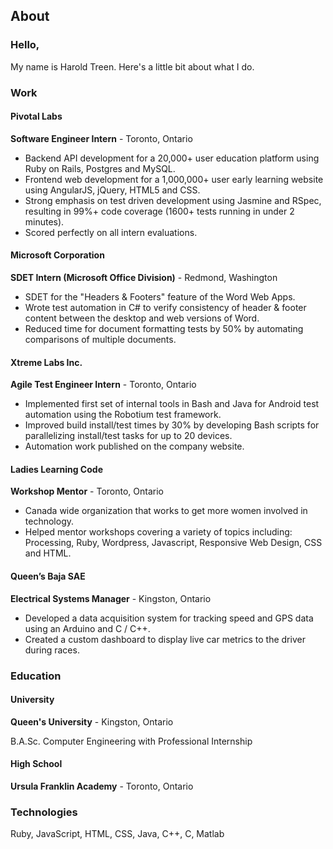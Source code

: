 <h2 class='cntr'>About</h2>

### Hello,

My name is Harold Treen. Here's a little bit about what I do.


### Work


#### Pivotal Labs

**Software Engineer Intern** - Toronto, Ontario

- Backend API development for a 20,000+ user education platform using Ruby on Rails, Postgres and MySQL. 
- Frontend web development for a 1,000,000+ user early learning website using AngularJS, jQuery, HTML5 and CSS.
- Strong emphasis on test driven development using Jasmine and RSpec, resulting in 99%+ code coverage (1600+ tests running in under 2 minutes).
- Scored perfectly on all intern evaluations.


#### Microsoft Corporation

**SDET Intern (Microsoft Office Division)** - Redmond, Washington

- SDET for the "Headers & Footers" feature of the Word Web Apps.
- Wrote test automation in C# to verify consistency of header & footer content between the desktop and web versions of Word.
- Reduced time for document formatting tests by 50% by automating comparisons of multiple documents.




#### Xtreme Labs Inc.
**Agile Test Engineer Intern** - Toronto, Ontario

- Implemented first set of internal tools in Bash and Java for Android test automation using the Robotium test framework.
- Improved build install/test times by 30% by developing Bash scripts for parallelizing install/test tasks for up to 20 devices.
- Automation work published on the company website.



#### Ladies Learning Code
**Workshop Mentor** - Toronto, Ontario

- Canada wide organization that works to get more women involved in technology.
- Helped mentor workshops covering a variety of topics including: Processing, Ruby, Wordpress, Javascript, Responsive Web Design, CSS and HTML.


#### Queen’s Baja SAE
**Electrical Systems Manager** - Kingston, Ontario

- Developed a data acquisition system for tracking speed and GPS data using an Arduino and C / C++.
- Created a custom dashboard to display live car metrics to the driver during races.



### Education

#### University

**Queen's University** - Kingston, Ontario

B.A.Sc. Computer Engineering with Professional Internship

#### High School
**Ursula Franklin Academy** - Toronto, Ontario

### Technologies
Ruby, JavaScript, HTML, CSS, Java, C++, C, Matlab


